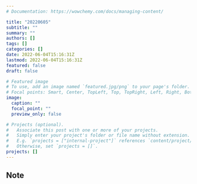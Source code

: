 ```yaml
---
# Documentation: https://wowchemy.com/docs/managing-content/

title: "20220605"
subtitle: ""
summary: ""
authors: []
tags: []
categories: []
date: 2022-06-04T15:16:31Z
lastmod: 2022-06-04T15:16:31Z
featured: false
draft: false

# Featured image
# To use, add an image named `featured.jpg/png` to your page's folder.
# Focal points: Smart, Center, TopLeft, Top, TopRight, Left, Right, BottomLeft, Bottom, BottomRight.
image:
  caption: ""
  focal_point: ""
  preview_only: false

# Projects (optional).
#   Associate this post with one or more of your projects.
#   Simply enter your project's folder or file name without extension.
#   E.g. `projects = ["internal-project"]` references `content/project/deep-learning/index.md`.
#   Otherwise, set `projects = []`.
projects: []
---
```


## Note

